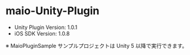# maio-Unity-Plugin

* Unity Plugin Version: 1.0.1
* iOS SDK Version: 1.0.8

※ MaioPluginSample サンプルプロジェクトは Unity 5 以降で実行できます。
